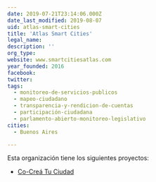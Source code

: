 ```yaml
---
date: 2019-07-21T23:14:06.000Z
date_last_modified: 2019-08-07
uid: atlas-smart-cities
title: 'Atlas Smart Cities'
legal_name: 
description: ''
org_type: 
website: www.smartcitiesatlas.com
year_founded: 2016
facebook: 
twitter: 
tags:
  - monitoreo-de-servicios-publicos
  - mapeo-ciudadano
  - transparencia-y-rendicion-de-cuentas
  - participación-ciudadana
  - parlamento-abierto-monitoreo-legislativo
cities: 
  - Buenos Aires

---
```


Esta organización tiene los siguientes proyectos:

- [Co-Creá Tu Ciudad](/proyectos/co-crea-tu-ciudad)

